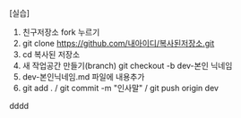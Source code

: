 [실습]
1. 친구저장소 fork 누르기
2. git clone https://github.com/내아이디/복사된저장소.git
3. cd 복사된 저장소
4. 새 작업공간 만들기(branch) git checkout -b dev-본인 닉네임
5. dev-본인닉네임.md 파일에 내용추가
6. git add . / git commit -m "인사말" / git push origin dev

dddd
